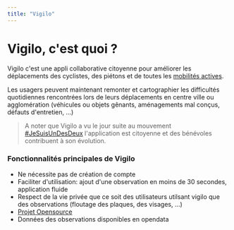```yaml
---
title: "Vigilo"
---
```


# Vigilo, c'est quoi ?

Vigilo c'est une appli collaborative citoyenne pour améliorer les déplacements des cyclistes, des
piétons et de toutes les [mobilités actives](https://fr.wikipedia.org/wiki/Mobilit%C3%A9_active).

Les usagers peuvent maintenant remonter et cartographier les difficultés quotidiennes
rencontrées lors de leurs déplacements en centre ville ou agglomération (véhicules ou objets gênants,
aménagements mal conçus, défauts d'entretien, …)

> A noter que Vigilo a vu le jour suite au mouvement [#JeSuisUnDesDeux](http://www.jesuisundesdeux.org/portfolio/articles-de-presses/) l'application est citoyenne et des bénévoles contribuent à son évolution.

### Fonctionnalités principales de Vigilo

* Ne nécessite pas de création de compte
* Faciliter d'utilisation: ajout d'une observation en moins de 30 secondes, application fluide
* Respect de la vie privée que ce soit des  utilisateurs utilsant vigilo que des observations (floutage des plaques, des visages, ...)
* [Projet Opensource](https://github.com/jesuisundesdeux)
* Données des observations disponibles en opendata
